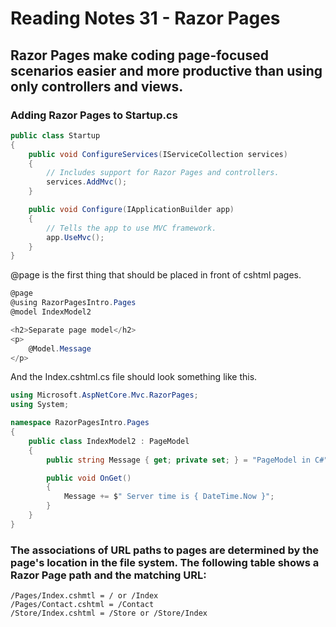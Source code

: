# Reading Notes 31 - Razor Pages

## Razor Pages make coding page-focused scenarios easier and more productive than using only controllers and views.

### Adding Razor Pages to Startup.cs
``` cs
public class Startup
{
    public void ConfigureServices(IServiceCollection services)
    {
        // Includes support for Razor Pages and controllers.
        services.AddMvc();
    }

    public void Configure(IApplicationBuilder app)
    {
        // Tells the app to use MVC framework.
        app.UseMvc();
    }
}
```

@page is the first thing that should be placed in front of cshtml pages.
``` cs
@page
@using RazorPagesIntro.Pages
@model IndexModel2

<h2>Separate page model</h2>
<p>
    @Model.Message
</p>
```

And the Index.cshtml.cs file should look something like this.
``` cs
using Microsoft.AspNetCore.Mvc.RazorPages;
using System;

namespace RazorPagesIntro.Pages
{
    public class IndexModel2 : PageModel
    {
        public string Message { get; private set; } = "PageModel in C#";

        public void OnGet()
        {
            Message += $" Server time is { DateTime.Now }";
        }
    }
}
```
### The associations of URL paths to pages are determined by the page's location in the file system. The following table shows a Razor Page path and the matching URL:

    /Pages/Index.cshmtl = / or /Index  
    /Pages/Contact.cshtml = /Contact  
    /Store/Index.cshtml = /Store or /Store/Index  



